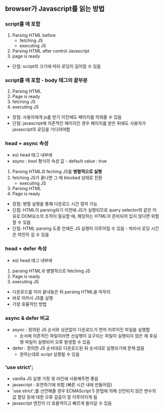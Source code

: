 ## browser가 Javascript를 읽는 방법

### script를 <head>에 포함
1. Parsing HTML before <script> tag
2. blocked : <script> ~ </script>
    - fetching JS
    - executing JS
3. Parsing HTML after control Javascript
4. page is ready
- 단점: script의 크기에 따라 로딩이 길어질 수 있음

### script를 <body>에 포함 - body 태그의 끝부분
1. Parsing HTML
2. Page is ready
3. fetching JS
4. executing JS
- 장점: 사용자에게 js를 받기 이전에도 페이지를 띄워줄 수 있음
- 단점: javascript에 의존적인 페이지인 경우 페이지를 받은 뒤에도 사용자가 javascript의 로딩을 기다려야함

### head + async 속성
- ex) head 태그 내부에 <script asyn src='main.js'></script>
- async : bool 형식의 속성 값 - default value : true
1. Parsing HTML과 feching JS를 **병렬적으로 실행**
2. fetching JS가 끝나면 그 때 blocked 상태로 전환
    - executing JS
3. Parsing HTML
4. Page is ready
- 장점: 병렬 실행을 통해 다운로드 시간 절약 가능
- 단점: HTML이 parsing되기 이전에 JS가 실행되므로 query selector와 같은 이유로 DOM요소의 조작이 필요할 때, 해당하는 HTML이 준비되어 있지 않다면 위험할 수 있음
- 단점: HTML parsing 도중 언제든 JS 실행이 이루어질 수 있음 - 따라서 로딩 시간은 여전히 길 수 있음

### head + defer 속성
- ex) head 태그 내부에 <script defer src='main.js'></script>
1. parsing HTML과 병렬적으로 fetching JS
2. Page is ready
3. executing JS
- 다운로드를 미리 끝내놓은 뒤 parsing HTML을 마무리
- 바로 이어서 JS를 실행
- 가장 효율적인 방법

### async & defer 비교
- async : 정의된 JS 순서와 상관없이 다운로드가 먼저 이루어진 파일을 실행함
    - 순서에 의존적인 파일이라면 선실행이 요구되는 파일이 실행되지 않은 채 후실행 파일이 실행되어 오류 발생할 수 있음
- defer : 정의한 JS 순서대로 다운로드된 뒤 순서대로 실행되기에 문제 없음
    - 원하는대로 script 실행될 수 있음

### 'use strict';
- vanilla JS 실행 가장 윗 라인에 사용해주면 좋음
- javascript : 유연하기에 위험 (빠른 시간 내에 만들어짐)
- 'use strict';를 선언해줄 경우 ECMAScript 5 문법에 의해 선언되지 않은 변수의 값 할당 등에 대한 오류 검출이 잘 이루어지게 됨
- javascript 엔진이 더 효율적이고 빠르게 돌아갈 수 있음
